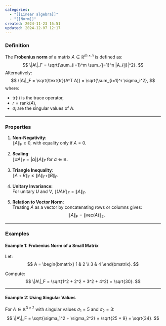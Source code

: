 ```yaml
---
categories:
  - "[[Linear algebra]]"
  - "[[Norm]]"
created: 2024-11-23 16:51
updated: 2024-12-07 12:17
---
```

### **Definition**
The **Frobenius norm** of a matrix $A \in \mathbb{R}^{m \times n}$ is defined as:
$$
\|A\|_F = \sqrt{\sum_{i=1}^m \sum_{j=1}^n |A_{ij}|^2}.
$$
Alternatively:
$$
\|A\|_F = \sqrt{\text{tr}(A^T A)} = \sqrt{\sum_{i=1}^r \sigma_i^2},
$$
where:
- $\text{tr}(\cdot)$ is the trace operator,
- $r = \text{rank}(A)$,
- $\sigma_i$ are the singular values of $A$.

---

### **Properties**
1. **Non-Negativity**:  
   $\|A\|_F \geq 0$, with equality only if $A = 0$.

2. **Scaling**:  
   $\|\alpha A\|_F = |\alpha| \|A\|_F$ for $\alpha \in \mathbb{R}$.

3. **Triangle Inequality**:  
   $\|A + B\|_F \leq \|A\|_F + \|B\|_F$.

4. **Unitary Invariance**:  
   For unitary $U$ and $V$, $\|U A V\|_F = \|A\|_F$.

5. **Relation to Vector Norm**:  
   Treating $A$ as a vector by concatenating rows or columns gives:
   $$
   \|A\|_F = \|\text{vec}(A)\|_2.
   $$

---

### **Examples**

#### **Example 1: Frobenius Norm of a Small Matrix**
Let:
$$
A = \begin{bmatrix}
1 & 2 \\
3 & 4
\end{bmatrix}.
$$

Compute:
$$
\|A\|_F = \sqrt{1^2 + 2^2 + 3^2 + 4^2} = \sqrt{30}.
$$

---

#### **Example 2: Using Singular Values**
For $A \in \mathbb{R}^{3 \times 2}$ with singular values $\sigma_1 = 5$ and $\sigma_2 = 3$:
$$
\|A\|_F = \sqrt{\sigma_1^2 + \sigma_2^2} = \sqrt{25 + 9} = \sqrt{34}.
$$
